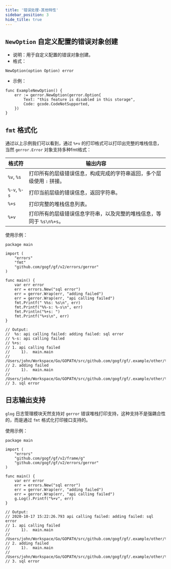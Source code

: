 ```yaml
---
title: '错误处理-其他特性'
sidebar_position: 3
hide_title: true
---
```


## `NewOption` 自定义配置的错误对象创建

- 说明：用于自定义配置的错误对象创建。
- 格式：









```
NewOption(option Option) error
```

- 示例：









```
func ExampleNewOption() {
   	err := gerror.NewOption(gerror.Option{
  		Text: "this feature is disabled in this storage",
  		Code: gcode.CodeNotSupported,
  	})
}
```


## `fmt` 格式化

通过以上示例我们可以看到，通过 `%+v` 的打印格式可以打印出完整的堆栈信息，当然 `gerror.Error` 对象支持多种fmt格式：

| 格式符 | 输出内容 |
| --- | --- |
| `%v`, `%s` | 打印所有的层级错误信息，构成完成的字符串返回，多个层级使用 `:` 拼接。 |
| `%-v`, `%-s` | 打印当前层级的错误信息，返回字符串。 |
| `%+s` | 打印完整的堆栈信息列表。 |
| `%+v` | 打印所有的层级错误信息字符串，以及完整的堆栈信息，等同于 `%s\n%+s`。 |

使用示例：

```
package main

import (
	"errors"
	"fmt"
	"github.com/gogf/gf/v2/errors/gerror"
)

func main() {
	var err error
	err = errors.New("sql error")
	err = gerror.Wrap(err, "adding failed")
	err = gerror.Wrap(err, "api calling failed")
	fmt.Printf(" %%s: %s\n", err)
	fmt.Printf("%%-s: %-s\n", err)
	fmt.Println("%+s: ")
	fmt.Printf("%+s\n", err)
}

// Output:
//  %s: api calling failed: adding failed: sql error
// %-s: api calling failed
// %+s:
// 1. api calling failed
//     1).  main.main
//         /Users/john/Workspace/Go/GOPATH/src/github.com/gogf/gf/.example/other/test.go:14
// 2. adding failed
//     1).  main.main
//         /Users/john/Workspace/Go/GOPATH/src/github.com/gogf/gf/.example/other/test.go:13
// 3. sql error
```

## 日志输出支持

`glog` 日志管理模块天然支持对 `gerror` 错误堆栈打印支持，这种支持不是强耦合性的，而是通过 `fmt` 格式化打印接口支持的。

使用示例：

```
package main

import (
	"errors"
	"github.com/gogf/gf/v2/frame/g"
	"github.com/gogf/gf/v2/errors/gerror"
)

func main() {
	var err error
	err = errors.New("sql error")
	err = gerror.Wrap(err, "adding failed")
	err = gerror.Wrap(err, "api calling failed")
	g.Log().Printf("%+v", err)
}

// Output:
// 2020-10-17 15:22:26.793 api calling failed: adding failed: sql error
// 1. api calling failed
//     1).  main.main
//         /Users/john/Workspace/Go/GOPATH/src/github.com/gogf/gf/.example/other/test.go:14
// 2. adding failed
//     1).  main.main
//         /Users/john/Workspace/Go/GOPATH/src/github.com/gogf/gf/.example/other/test.go:13
// 3. sql error
```